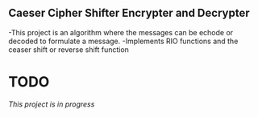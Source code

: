 ## Caeser Cipher Shifter Encrypter and Decrypter

-This project is an algorithm where the messages can be echode or decoded to formulate a message.
-Implements RIO functions and the ceaser shift or reverse shift function
# TODO
*This project is in progress*

